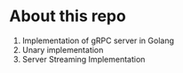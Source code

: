 # About this repo

1. Implementation of gRPC server in Golang
2. Unary implementation
3. Server Streaming Implementation